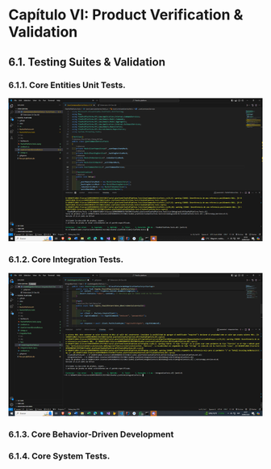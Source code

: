 # **Capítulo VI: Product Verification & Validation**
## 6.1. Testing Suites & Validation
### 6.1.1. Core Entities Unit Tests.
![unitTest1](assets/img/unitTest_1.png)
### 6.1.2. Core Integration Tests.
![unitTest1](assets/unitTest_2.png)
### 6.1.3. Core Behavior-Driven Development
### 6.1.4. Core System Tests.


